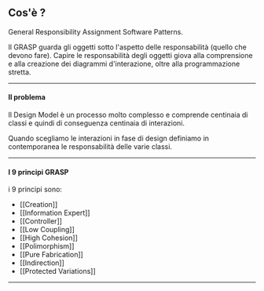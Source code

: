 ## Cos'è ?
General Responsibility Assignment Software Patterns.

Il GRASP guarda gli oggetti sotto l'aspetto delle responsabilità (quello che devono fare). Capire le responsabilità degli oggetti giova alla comprensione e alla creazione dei diagrammi d'interazione, oltre alla programmazione stretta.

****

#### Il problema
Il Design Model è un processo molto complesso e comprende centinaia di classi e quindi di conseguenza centinaia di interazioni.

Quando scegliamo le interazioni in fase di design definiamo in contemporanea le responsabilità delle varie classi.

****

#### I 9 principi GRASP
i 9 principi sono:

- [[Creation]]
- [[Information Expert]]
- [[Controller]]
- [[Low Coupling]]
- [[High Cohesion]]
- [[Polimorphism]]
- [[Pure Fabrication]]
- [[Indirection]]
- [[Protected Variations]]

****

